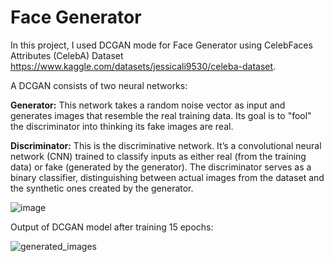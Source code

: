 # Face Generator

In this project, I used DCGAN mode for Face Generator using CelebFaces Attributes (CelebA) Dataset https://www.kaggle.com/datasets/jessicali9530/celeba-dataset. 

A DCGAN consists of two neural networks:

**Generator:** This network takes a random noise vector as input and generates images that resemble the real training data. Its goal is to "fool" the discriminator into thinking its fake images are real.

**Discriminator:** This is the discriminative network. It’s a convolutional neural network (CNN) trained to classify inputs as either real (from the training data) or fake (generated by the generator). The discriminator serves as a binary classifier, distinguishing between actual images from the dataset and the synthetic ones created by the generator.

![image](https://github.com/user-attachments/assets/f6b62340-131a-4a09-b942-c53b47f6276b)

Output of DCGAN model after training 15 epochs: 

![generated_images](https://github.com/user-attachments/assets/7a55bf5b-f564-4157-9557-9e0ab3a1bbc5)
